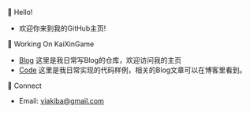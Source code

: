 :wave: Hello!

* 欢迎你来到我的GitHub主页!

:memo: Working On KaiXinGame

* [Blog](https://viakiba.github.io "blog") 这里是我日常写Blog的仓库，欢迎访问我的主页 
* [Code](https://github.com/viakiba/viakiba "viakiba") 这里是我日常实现的代码样例，相关的Blog文章可以在博客里看到。

:man: Connect

* Email: [viakiba@gmail.com](mailto:viakiba@gmail.com "viakiba@gmail.com") 
